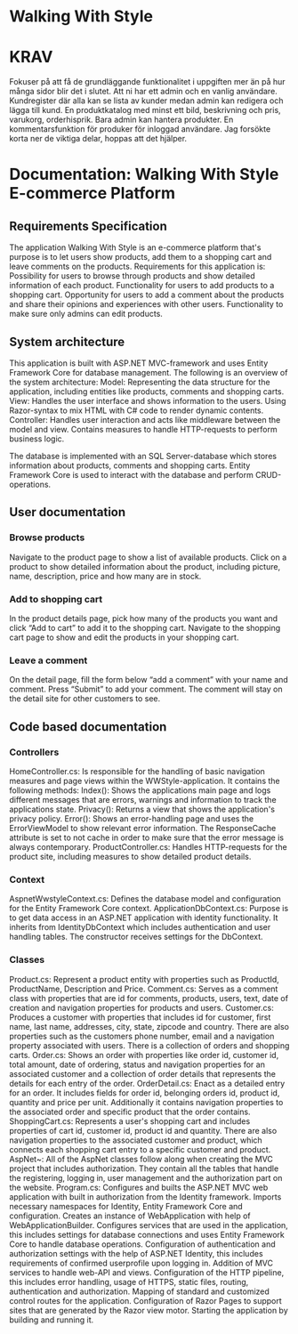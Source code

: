# Walking With Style

# KRAV
Fokuser på att få de grundläggande funktionalitet i uppgiften mer än på hur många sidor blir det i slutet. 
Att ni har ett admin och en vanlig användare. Kundregister där alla kan se lista av kunder medan admin kan 
redigera och lägga till kund. En produktkatalog med minst ett bild, beskrivning och pris, varukorg, orderhisprik. 
Bara admin kan hantera produkter. En kommentarsfunktion för produker för inloggad användare. 
Jag forsökte korta ner de viktiga delar, hoppas att det hjälper.

# Documentation: Walking With Style E-commerce Platform

## Requirements Specification

The application Walking With Style is an e-commerce platform that's purpose is to let users show products, add them to a shopping cart and leave comments on the products. Requirements for this application is:
Possibility for users to browse through products and show detailed information of each product.
Functionality for users to add products to a shopping cart.
Opportunity for users to add a comment about the products and share their opinions and experiences with other users.
Functionality to make sure only admins can edit products.

## System architecture
This application is built with ASP.NET MVC-framework and uses Entity Framework Core for database management. The following is an overview of the system architecture:
Model: Representing the data structure for the application, including entities like products, comments and shopping carts. 
View: Handles the user interface and shows information to the users. Using Razor-syntax to mix HTML with C# code to render dynamic contents.
Controller: Handles user interaction and acts like middleware between the model and view. Contains measures to handle HTTP-requests to perform business logic.

The database is implemented with an SQL Server-database which stores information about products, comments and shopping carts. Entity Framework Core is used to interact with the database and perform CRUD-operations. 

## User documentation

### Browse products
Navigate to the product page to show a list of available products.
Click on a product to show detailed information about the product, including picture, name, description, price and how many are in stock.

### Add to shopping cart
In the product details page, pick how many of the products you want and click “Add to cart” to add it to the shopping cart.
Navigate to the shopping cart page to show and edit the products in your shopping cart.

### Leave a comment
On the detail page, fill the form below “add a comment” with your name and comment.
Press “Submit” to add your comment. The comment will stay on the detail site for other customers to see.

## Code based documentation

### Controllers
HomeController.cs: Is responsible for the handling of basic navigation measures and page views within the WWStyle-application. It contains the following methods:
Index(): Shows the applications main page and logs different messages that are errors, warnings and information to track the applications state.
Privacy(): Returns a view that shows the application's privacy policy. 
Error(): Shows an error-handling page and uses the ErrorViewModel to show relevant error information. The ResponseCache attribute is set to not cache in order to make sure that the error message is always contemporary.
ProductController.cs: Handles HTTP-requests for the product site, including measures to show detailed product details.

### Context
AspnetWwstyleContext.cs: Defines the database model and configuration for the Entity Framework Core context.
ApplicationDbContext.cs: Purpose is to get data access in an ASP.NET application with identity functionality. It inherits from IdentityDbContext which includes authentication and user handling tables. The constructor receives settings for the DbContext.   

### Classes
Product.cs: Represent a product entity with properties such as ProductId, ProductName, Description and Price.
Comment.cs: Serves as a comment class with properties that are id for comments, products, users, text, date of creation and navigation properties for products and users.
Customer.cs: Produces a customer with properties that includes id for customer, first name, last name, addresses, city, state, zipcode and country. There are also properties such as the customers phone number, email and a navigation property associated with users. There is a collection of orders and shopping carts. 
Order.cs: Shows an order with properties like order id, customer id, total amount, date of ordering, status and navigation properties for an associated customer and a collection of order details that represents the details for each entry of the order.
OrderDetail.cs: Enact as a detailed entry for an order. It includes fields for order id, belonging orders id, product id, quantity and price per unit. Additionally it contains navigation properties to the associated order and specific product that the order contains.
ShoppingCart.cs: Represents a user's shopping cart and includes properties of cart id, customer id, product id and quantity. There are also navigation properties to the associated customer and product, which connects each shopping cart entry to a specific customer and product.
AspNet~:  All of the AspNet classes follow along when creating the MVC project that includes authorization. They contain all the tables that handle the registering, logging in, user management and the authorization part on the website.
Program.cs: Configures and builts the ASP.NET MVC web application with built in authorization from the Identity framework. 
Imports necessary namespaces for Identity, Entity Framework Core and configuration.
Creates an instance of WebApplication with help of WebApplicationBuilder.
Configures services that are used in the application, this includes settings for database connections and uses Entity Framework Core to handle database operations.
Configuration of authentication and authorization settings with the help of ASP.NET Identity, this includes requirements of confirmed userprofile upon logging in. 
Addition of MVC services to handle web-API and views. 
Configuration of the HTTP pipeline, this includes error handling, usage of HTTPS, static files, routing, authentication and authorization.
Mapping of standard and customized control routes for the application. 
Configuration of Razor Pages to support sites that are generated by the Razor view motor. 
Starting the application by building and running it. 





